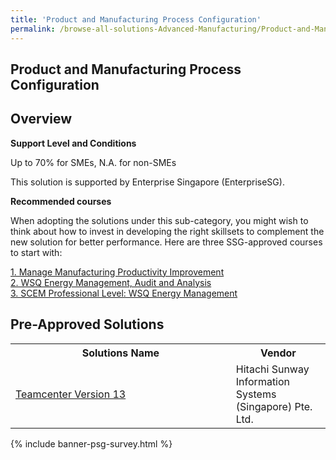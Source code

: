 ```yaml
---
title: 'Product and Manufacturing Process Configuration'
permalink: /browse-all-solutions-Advanced-Manufacturing/Product-and-Manufacturing-Process-Configuration
---
```


## Product and Manufacturing Process Configuration
## Overview

**Support Level and Conditions**

Up to 70% for SMEs, N.A. for non-SMEs

This solution is supported by Enterprise Singapore (EnterpriseSG).

**Recommended courses**

When adopting the solutions under this sub-category, you might wish to think about how to invest in developing the right skillsets to complement the new solution for better performance. Here are three SSG-approved courses to start with:

<a href='https://sfec.enterprisejobskills.gov.sg/Course_Internet/CourseDetail.aspx?CoursesReferenceNumber=TGS-2022013027'  target='_blank' rel='noopener'>1. Manage Manufacturing Productivity Improvement</a><br>
<a href='https://sfec.enterprisejobskills.gov.sg/Course_Internet/CourseDetail.aspx?CoursesReferenceNumber=TGS-2019504711'  target='_blank' rel='noopener'>2. WSQ Energy Management, Audit and Analysis</a><br>
<a href='https://sfec.enterprisejobskills.gov.sg/Course_Internet/CourseDetail.aspx?CoursesReferenceNumber=TGS-2022013248'  target='_blank' rel='noopener'>3. SCEM Professional Level: WSQ Energy Management</a><br>

## Pre-Approved Solutions

<table>
<tr>
<th style='width: auto;'><b>Solutions Name</b></th>
<th style='width: 30%;'><b>Vendor</b></th>
</tr>
<tr>
<td><a href='/productivity-solutions-grant/solutionrepo/solution2725' target='_blank'>Teamcenter Version 13</a><br></td>
<td>Hitachi Sunway Information Systems (Singapore) Pte. Ltd.</td>
</tr>
</table>

{% include banner-psg-survey.html %}
